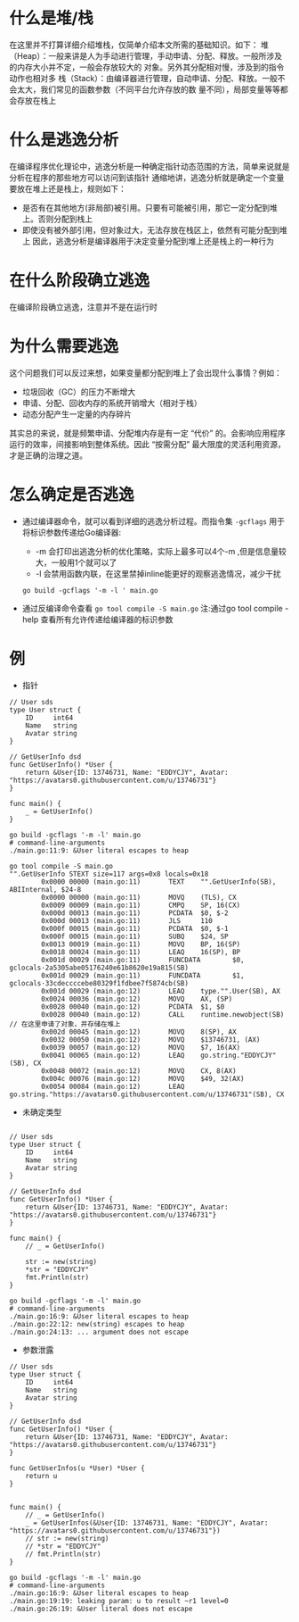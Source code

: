# 什么是堆/栈
在这里并不打算详细介绍堆栈，仅简单介绍本文所需的基础知识。如下： 
堆（Heap）：一般来讲是人为手动进行管理，手动申请、分配、释放。一般所涉及的内存大小并不定，一般会存放较大的 对象。另外其分配相对慢，涉及到的指令动作也相对多 
栈（Stack）：由编译器进行管理，自动申请、分配、释放。一般不会太大，我们常见的函数参数（不同平台允许存放的数 量不同），局部变量等等都会存放在栈上 


# 什么是逃逸分析
在编译程序优化理论中，逃逸分析是一种确定指针动态范围的方法，简单来说就是分析在程序的那些地方可以访问到该指针 
通缩地讲，逃逸分析就是确定一个变量要放在堆上还是栈上，规则如下：
- 是否有在其他地方(非局部)被引用。只要有可能被引用，那它一定分配到堆上。否则分配到栈上  
- 即使没有被外部引用，但对象过大，无法存放在栈区上，依然有可能分配到堆上
因此，逃逸分析是编译器用于决定变量分配到堆上还是栈上的一种行为

# 在什么阶段确立逃逸
在编译阶段确立逃逸，注意并不是在运行时

# 为什么需要逃逸
这个问题我们可以反过来想，如果变量都分配到堆上了会出现什么事情？例如：
- 垃圾回收（GC）的压力不断增大
- 申请、分配、回收内存的系统开销增大（相对于栈）
- 动态分配产生一定量的内存碎片

其实总的来说，就是频繁申请、分配堆内存是有一定 “代价” 的。会影响应用程序运行的效率，间接影响到整体系统。因此 “按需分配” 最大限度的灵活利用资源，才是正确的治理之道。

# 怎么确定是否逃逸
- 通过编译器命令，就可以看到详细的逃逸分析过程。而指令集 `-gcflags` 用于将标识参数传递给Go编译器:
    - -m 会打印出逃逸分析的优化策略，实际上最多可以4个-m ,但是信息量较大，一般用1个就可以了
    - -l 会禁用函数内联，在这里禁掉inline能更好的观察逃逸情况，减少干扰

    `go build -gcflags '-m -l ' main.go`
- 通过反编译命令查看 
    `go tool compile -S main.go`
    注:通过go tool compile -help 查看所有允许传递给编译器的标识参数

# 例
- 指针
```
// User sds
type User struct {
	ID     int64
	Name   string
	Avatar string
}

// GetUserInfo dsd
func GetUserInfo() *User {
	return &User{ID: 13746731, Name: "EDDYCJY", Avatar: "https://avatars0.githubusercontent.com/u/13746731"}
}

func main() {
	_ = GetUserInfo()
}

go build -gcflags '-m -l' main.go 
# command-line-arguments
./main.go:11:9: &User literal escapes to heap

go tool compile -S main.go       
"".GetUserInfo STEXT size=117 args=0x8 locals=0x18
        0x0000 00000 (main.go:11)       TEXT    "".GetUserInfo(SB), ABIInternal, $24-8
        0x0000 00000 (main.go:11)       MOVQ    (TLS), CX
        0x0009 00009 (main.go:11)       CMPQ    SP, 16(CX)
        0x000d 00013 (main.go:11)       PCDATA  $0, $-2
        0x000d 00013 (main.go:11)       JLS     110
        0x000f 00015 (main.go:11)       PCDATA  $0, $-1
        0x000f 00015 (main.go:11)       SUBQ    $24, SP
        0x0013 00019 (main.go:11)       MOVQ    BP, 16(SP)
        0x0018 00024 (main.go:11)       LEAQ    16(SP), BP
        0x001d 00029 (main.go:11)       FUNCDATA        $0, gclocals·2a5305abe05176240e61b8620e19a815(SB)
        0x001d 00029 (main.go:11)       FUNCDATA        $1, gclocals·33cdeccccebe80329f1fdbee7f5874cb(SB)
        0x001d 00029 (main.go:12)       LEAQ    type."".User(SB), AX
        0x0024 00036 (main.go:12)       MOVQ    AX, (SP)
        0x0028 00040 (main.go:12)       PCDATA  $1, $0
        0x0028 00040 (main.go:12)       CALL    runtime.newobject(SB) // 在这里申请了对象，并存储在堆上
        0x002d 00045 (main.go:12)       MOVQ    8(SP), AX
        0x0032 00050 (main.go:12)       MOVQ    $13746731, (AX)
        0x0039 00057 (main.go:12)       MOVQ    $7, 16(AX)
        0x0041 00065 (main.go:12)       LEAQ    go.string."EDDYCJY"(SB), CX
        0x0048 00072 (main.go:12)       MOVQ    CX, 8(AX)
        0x004c 00076 (main.go:12)       MOVQ    $49, 32(AX)
        0x0054 00084 (main.go:12)       LEAQ    go.string."https://avatars0.githubusercontent.com/u/13746731"(SB), CX
```    

- 未确定类型
```

// User sds
type User struct {
	ID     int64
	Name   string
	Avatar string
}

// GetUserInfo dsd
func GetUserInfo() *User {
	return &User{ID: 13746731, Name: "EDDYCJY", Avatar: "https://avatars0.githubusercontent.com/u/13746731"}
}

func main() {
	// _ = GetUserInfo()

	str := new(string)
	*str = "EDDYCJY"
	fmt.Println(str)
}

go build -gcflags '-m -l' main.go
# command-line-arguments
./main.go:16:9: &User literal escapes to heap
./main.go:22:12: new(string) escapes to heap
./main.go:24:13: ... argument does not escape
```

- 参数泄露
```
// User sds
type User struct {
	ID     int64
	Name   string
	Avatar string
}

// GetUserInfo dsd
func GetUserInfo() *User {
	return &User{ID: 13746731, Name: "EDDYCJY", Avatar: "https://avatars0.githubusercontent.com/u/13746731"}
}

func GetUserInfos(u *User) *User {
	return u
}


func main() {
	// _ = GetUserInfo()
	_ = GetUserInfos(&User{ID: 13746731, Name: "EDDYCJY", Avatar: "https://avatars0.githubusercontent.com/u/13746731"})
	// str := new(string)
	// *str = "EDDYCJY"
	// fmt.Println(str)
}

go build -gcflags '-m -l' main.go
# command-line-arguments
./main.go:16:9: &User literal escapes to heap
./main.go:19:19: leaking param: u to result ~r1 level=0
./main.go:26:19: &User literal does not escape
```